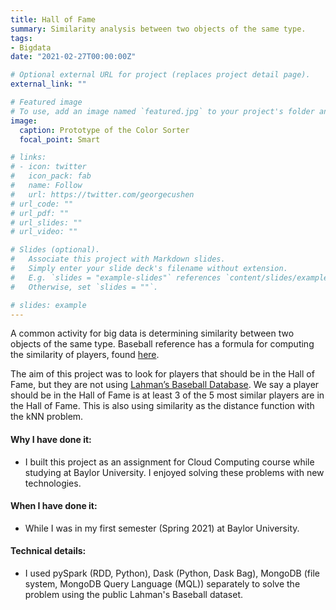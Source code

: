 ```yaml
---
title: Hall of Fame
summary: Similarity analysis between two objects of the same type.
tags:
- Bigdata
date: "2021-02-27T00:00:00Z"

# Optional external URL for project (replaces project detail page).
external_link: ""

# Featured image
# To use, add an image named `featured.jpg` to your project's folder and keep this below section for caption. However, caption is optional. 
image:
  caption: Prototype of the Color Sorter
  focal_point: Smart

# links:
# - icon: twitter
#   icon_pack: fab
#   name: Follow
#   url: https://twitter.com/georgecushen
# url_code: ""
# url_pdf: ""
# url_slides: ""
# url_video: ""

# Slides (optional).
#   Associate this project with Markdown slides.
#   Simply enter your slide deck's filename without extension.
#   E.g. `slides = "example-slides"` references `content/slides/example-slides.md`.
#   Otherwise, set `slides = ""`.

# slides: example
---
```


A common activity for big data is determining similarity between two objects of the same type. Baseball reference has a formula for computing the similarity of players, found [here](https://www.baseball-reference.com/about/similarity.shtml).

The aim of this project was to look for players that should be in the Hall of Fame, but they are not using [Lahman’s Baseball Database](http://www.seanlahman.com/baseball-archive/statistics/). We say a player should be in the Hall of Fame is at least 3 of the 5 most similar players are in the Hall of Fame. This is also using similarity as the distance function with the kNN problem.

#### Why I have done it:
- I built this project as an assignment for Cloud Computing course while studying at Baylor University. I enjoyed solving these problems with new technologies.

#### When I have done it: 
- While I was in my first semester (Spring 2021) at Baylor University.

#### Technical details: 
- I used pySpark (RDD, Python), Dask (Python, Dask Bag), MongoDB (file system, MongoDB Query Language (MQL)) separately to solve the problem using the public Lahman's Baseball dataset.
